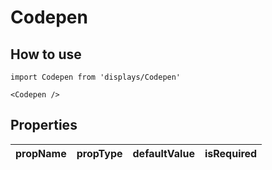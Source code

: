 # Codepen

## How to use

```
import Codepen from 'displays/Codepen'
```

```
<Codepen />
```

## Properties

| propName | propType | defaultValue | isRequired |
| - | - | - | - |
